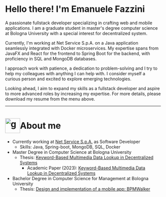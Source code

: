 # Hello there! I'm Emanuele Fazzini

A passionate fullstack developer specializing in crafting web and mobile applications. I am a graduate student in master's degree computer science at Bologna University with a special interest for decentralized system.

Currently, I'm working at Net Service S.p.A. on a Java application seamlessly integrated with Docker microservices. My expertise spans from JavaFX and React for the frontend to Spring Boot for the backend, with proficiency in SQL and MongoDB databases.

I approach work with patience, a dedication to problem-solving and I try to help my colleagues with anything I can help with. I consider myself a curious person and excited to explore emerging technologies.

Looking ahead, I aim to expand my skills as a fullstack developer and aspire to more advanced roles by increasing my expertise. For more details, please download my resume from the menu above.

***


# <div style="display:flex; align-items:center;"><img width="48" height="48" src="https://img.icons8.com/fluency/48/guest-male--v1.png" alt="guest-male--v1"/> About me<div>

- Currently working at [Net Service S.p.A.](https://www.netservice.eu/en/) as Software Developer
    - Skills: Java, Spring-boot, MongoDB, SQL, Docker
- Master Degree in Computer Science at Bologna University
    - Thesis: [Keyword-Based Multimedia Data Lookup in Decentralized Systems](https://amslaurea.unibo.it/27598/)
        - Academic Paper (2023): [Keyword-Based Multimedia Data Lookup in Decentralized Systems](https://ieeexplore.ieee.org/document/10286930)
- Bachelor Degree in Computer Science for Management at Bologna University
    - Thesis: [Design and implementation of a mobile app: BPMWalker](https://amslaurea.unibo.it/21589/)
